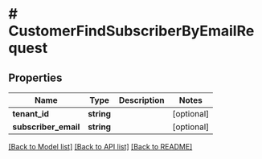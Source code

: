 # # CustomerFindSubscriberByEmailRequest


## Properties 


Name | Type | Description | Notes
------------ | ------------- | ------------- | -------------
**tenant_id**| **string** |   | [optional]
**subscriber_email**| **string** |   | [optional]


[[Back to Model list]](../../README.md#models) [[Back to API list]](../../README.md#endpoints) [[Back to README]](../../README.md)

